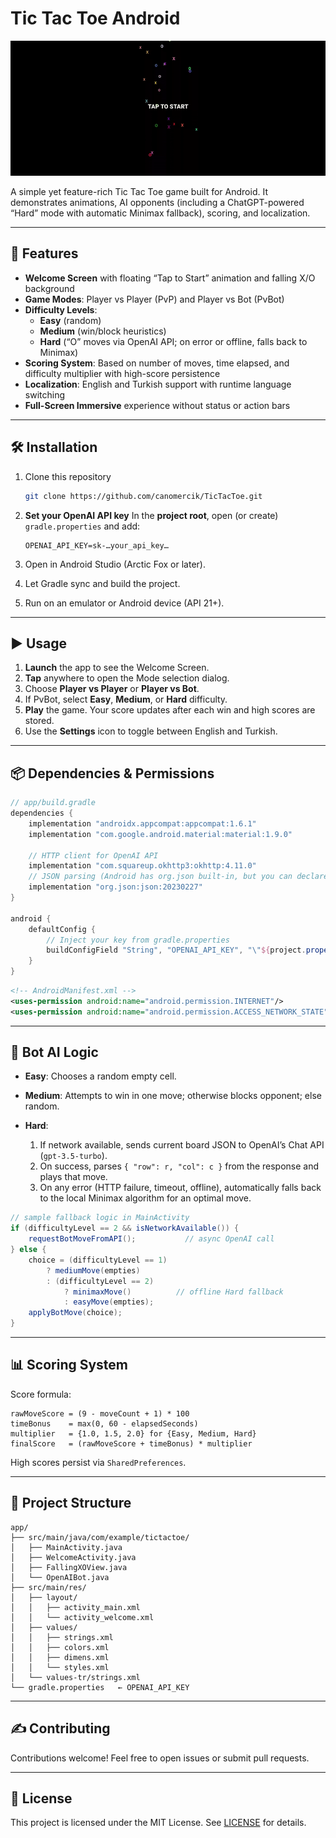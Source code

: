 
# Tic Tac Toe Android

![TicTacToe Banner](https://github.com/canomercik/TicTacToe/blob/main/Banner.gif)

A simple yet feature-rich Tic Tac Toe game built for Android. It demonstrates animations, AI opponents (including a ChatGPT-powered “Hard” mode with automatic Minimax fallback), scoring, and localization.

---

## 🚀 Features

- **Welcome Screen** with floating “Tap to Start” animation and falling X/O background  
- **Game Modes**: Player vs Player (PvP) and Player vs Bot (PvBot)  
- **Difficulty Levels**:  
  - **Easy** (random)  
  - **Medium** (win/block heuristics)  
  - **Hard** (“O” moves via OpenAI API; on error or offline, falls back to Minimax)  
- **Scoring System**: Based on number of moves, time elapsed, and difficulty multiplier with high-score persistence  
- **Localization**: English and Turkish support with runtime language switching  
- **Full-Screen Immersive** experience without status or action bars  

---

## 🛠 Installation

1. Clone this repository  
   ```bash
   git clone https://github.com/canomercik/TicTacToe.git


2. **Set your OpenAI API key**
   In the **project root**, open (or create) `gradle.properties` and add:

   ```properties
   OPENAI_API_KEY=sk-…your_api_key…
   ```
3. Open in Android Studio (Arctic Fox or later).
4. Let Gradle sync and build the project.
5. Run on an emulator or Android device (API 21+).

---

## ▶️ Usage

1. **Launch** the app to see the Welcome Screen.
2. **Tap** anywhere to open the Mode selection dialog.
3. Choose **Player vs Player** or **Player vs Bot**.
4. If PvBot, select **Easy**, **Medium**, or **Hard** difficulty.
5. **Play** the game. Your score updates after each win and high scores are stored.
6. Use the **Settings** icon to toggle between English and Turkish.

---

## 📦 Dependencies & Permissions

```groovy
// app/build.gradle
dependencies {
    implementation "androidx.appcompat:appcompat:1.6.1"
    implementation "com.google.android.material:material:1.9.0"

    // HTTP client for OpenAI API
    implementation "com.squareup.okhttp3:okhttp:4.11.0"
    // JSON parsing (Android has org.json built-in, but you can declare explicitly)
    implementation "org.json:json:20230227"
}

android {
    defaultConfig {
        // Inject your key from gradle.properties
        buildConfigField "String", "OPENAI_API_KEY", "\"${project.property('OPENAI_API_KEY')}\""
    }
}
```

```xml
<!-- AndroidManifest.xml -->
<uses-permission android:name="android.permission.INTERNET"/>
<uses-permission android:name="android.permission.ACCESS_NETWORK_STATE"/>
```

---

## 🤖 Bot AI Logic

* **Easy**: Chooses a random empty cell.
* **Medium**: Attempts to win in one move; otherwise blocks opponent; else random.
* **Hard**:

  1. If network available, sends current board JSON to OpenAI’s Chat API (`gpt-3.5-turbo`).
  2. On success, parses `{ "row": r, "col": c }` from the response and plays that move.
  3. On any error (HTTP failure, timeout, offline), automatically falls back to the local Minimax algorithm for an optimal move.

```java
// sample fallback logic in MainActivity
if (difficultyLevel == 2 && isNetworkAvailable()) {
    requestBotMoveFromAPI();           // async OpenAI call
} else {
    choice = (difficultyLevel == 1)
        ? mediumMove(empties)
        : (difficultyLevel == 2)
            ? minimaxMove()          // offline Hard fallback
            : easyMove(empties);
    applyBotMove(choice);
}
```

---

## 📊 Scoring System

Score formula:

```text
rawMoveScore = (9 - moveCount + 1) * 100
timeBonus    = max(0, 60 - elapsedSeconds)
multiplier   = {1.0, 1.5, 2.0} for {Easy, Medium, Hard}
finalScore   = (rawMoveScore + timeBonus) * multiplier
```

High scores persist via `SharedPreferences`.

---

## 📂 Project Structure

```
app/
├── src/main/java/com/example/tictactoe/
│   ├── MainActivity.java
│   ├── WelcomeActivity.java
│   ├── FallingXOView.java
│   └── OpenAIBot.java
├── src/main/res/
│   ├── layout/
│   │   ├── activity_main.xml
│   │   └── activity_welcome.xml
│   ├── values/
│   │   ├── strings.xml
│   │   ├── colors.xml
│   │   ├── dimens.xml
│   │   └── styles.xml
│   └── values-tr/strings.xml
└── gradle.properties   ← OPENAI_API_KEY
```

---

## ✍️ Contributing

Contributions welcome! Feel free to open issues or submit pull requests.

---

## 📄 License

This project is licensed under the MIT License. See [LICENSE](LICENSE) for details.
